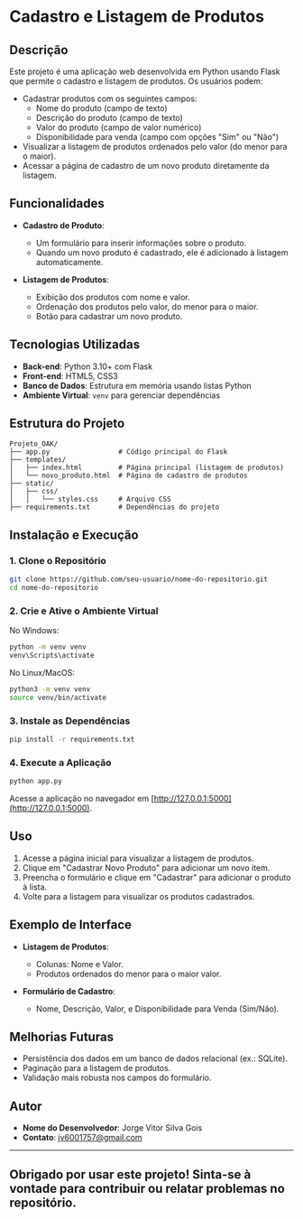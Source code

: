 # Cadastro e Listagem de Produtos

## Descrição

Este projeto é uma aplicação web desenvolvida em Python usando Flask que permite o cadastro e listagem de produtos. Os usuários podem:

- Cadastrar produtos com os seguintes campos:
  - Nome do produto (campo de texto)
  - Descrição do produto (campo de texto)
  - Valor do produto (campo de valor numérico)
  - Disponibilidade para venda (campo com opções "Sim" ou "Não")
- Visualizar a listagem de produtos ordenados pelo valor (do menor para o maior).
- Acessar a página de cadastro de um novo produto diretamente da listagem.

## Funcionalidades

- **Cadastro de Produto**:

  - Um formulário para inserir informações sobre o produto.
  - Quando um novo produto é cadastrado, ele é adicionado à listagem automaticamente.

- **Listagem de Produtos**:

  - Exibição dos produtos com nome e valor.
  - Ordenação dos produtos pelo valor, do menor para o maior.
  - Botão para cadastrar um novo produto.

## Tecnologias Utilizadas

- **Back-end**: Python 3.10+ com Flask
- **Front-end**: HTML5, CSS3
- **Banco de Dados**: Estrutura em memória usando listas Python
- **Ambiente Virtual**: `venv` para gerenciar dependências

## Estrutura do Projeto

```
Projeto_OAK/
├── app.py                 # Código principal do Flask
├── templates/
│   ├── index.html         # Página principal (listagem de produtos)
│   └── novo_produto.html  # Página de cadastro de produtos
├── static/
│   ├── css/
│   │   └── styles.css     # Arquivo CSS
├── requirements.txt       # Dependências do projeto
```

## Instalação e Execução

### 1. Clone o Repositório

```bash
git clone https://github.com/seu-usuario/nome-do-repositorio.git
cd nome-do-repositorio
```

### 2. Crie e Ative o Ambiente Virtual

No Windows:

```bash
python -m venv venv
venv\Scripts\activate
```

No Linux/MacOS:

```bash
python3 -m venv venv
source venv/bin/activate
```

### 3. Instale as Dependências

```bash
pip install -r requirements.txt
```

### 4. Execute a Aplicação

```bash
python app.py
```

Acesse a aplicação no navegador em [http://127.0.0.1:5000](http://127.0.0.1:5000).

## Uso

1. Acesse a página inicial para visualizar a listagem de produtos.
2. Clique em "Cadastrar Novo Produto" para adicionar um novo item.
3. Preencha o formulário e clique em "Cadastrar" para adicionar o produto à lista.
4. Volte para a listagem para visualizar os produtos cadastrados.

## Exemplo de Interface

- **Listagem de Produtos**:

  - Colunas: Nome e Valor.
  - Produtos ordenados do menor para o maior valor.

- **Formulário de Cadastro**:

  - Nome, Descrição, Valor, e Disponibilidade para Venda (Sim/Não).

## Melhorias Futuras

- Persistência dos dados em um banco de dados relacional (ex.: SQLite).
- Paginação para a listagem de produtos.
- Validação mais robusta nos campos do formulário.

## Autor

- **Nome do Desenvolvedor**: Jorge Vitor Silva Gois
- **Contato**: jv6001757@gmail.com

---

## Obrigado por usar este projeto! Sinta-se à vontade para contribuir ou relatar problemas no repositório.

